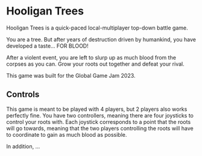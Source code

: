 # Hooligan Trees

Hooligan Trees is a quick-paced local-multiplayer top-down battle game.

You are a tree. But after years of destruction driven by humankind, you have developed a taste... FOR BLOOD!

After a violent event, you are left to slurp up as much blood from the corpses as you can. Grow your roots out together
and defeat your rival.

This game was built for the Global Game Jam 2023.

## Controls

This game is meant to be played with 4 players, but 2 players also works perfectly fine. You have two controllers,
meaning there are four joysticks to control your roots with. Each joystick corresponds to a point that the roots will
go towards, meaning that the two players controlling the roots will have to coordinate to gain as much blood as possible.

In addition, ...
